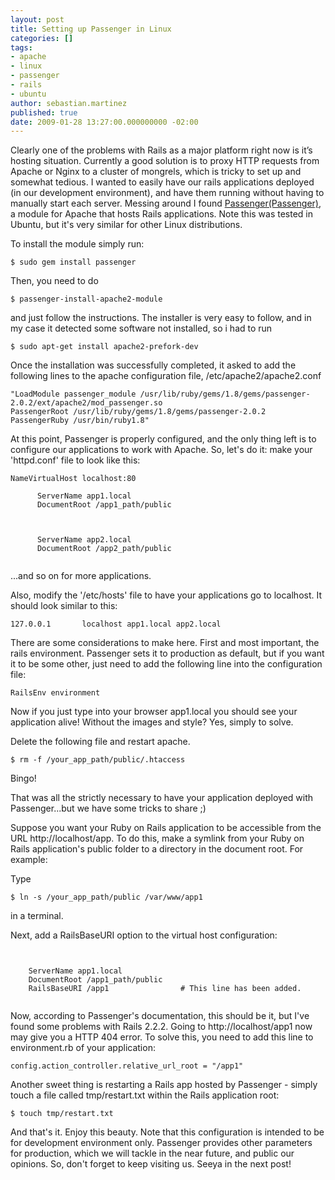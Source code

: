 ```yaml
---
layout: post
title: Setting up Passenger in Linux
categories: []
tags:
- apache
- linux
- passenger
- rails
- ubuntu
author: sebastian.martinez
published: true
date: 2009-01-28 13:27:00.000000000 -02:00
---
```

Clearly one of the problems with Rails as a major platform right now is it’s hosting situation. Currently a good solution is to proxy HTTP requests from Apache or Nginx to a cluster of mongrels, which is tricky to set up and somewhat tedious. I wanted to easily have our rails applications deployed (in our development environment), and have them running without having to manually start each server. Messing around I found [Passenger(Passenger)](http://www.modrails.com/), a module for Apache that hosts Rails applications. Note this was tested in Ubuntu, but it's very similar for other Linux distributions.

To install the module simply run:
<pre><code>$ sudo gem install passenger</code></pre>

Then, you need to do
<pre><code>$ passenger-install-apache2-module</code></pre>

and just follow the instructions. The installer is very easy to follow, and in my case it detected some software not installed, so i had to run 

<pre><code>$ sudo apt-get install apache2-prefork-dev</code></pre>

Once the installation was successfully completed, it asked to add the following lines to the apache configuration file, /etc/apache2/apache2.conf

<pre><code>"LoadModule passenger_module /usr/lib/ruby/gems/1.8/gems/passenger-2.0.2/ext/apache2/mod_passenger.so
PassengerRoot /usr/lib/ruby/gems/1.8/gems/passenger-2.0.2
PassengerRuby /usr/bin/ruby1.8"
</code></pre>

At this point, Passenger is properly configured, and the only thing left is to configure our applications to work with Apache.
So, let's do it: make your 'httpd.conf' file to look like this:

<pre><code>NameVirtualHost localhost:80
<VirtualHost localhost:80>
      ServerName app1.local
      DocumentRoot /app1_path/public
</VirtualHost>

<VirtualHost localhost:80>
      ServerName app2.local
      DocumentRoot /app2_path/public
</VirtualHost>
</code></pre>
...and so on for more applications.

Also, modify the '/etc/hosts' file to have your applications go to localhost. It should look similar to this:
<pre><code>127.0.0.1       localhost app1.local app2.local</code></pre>

There are some considerations to make here. First and most important, the rails environment. Passenger sets it to production as default, but if you want it to be some other, just need to add the following line into the configuration file:

<pre><code>RailsEnv environment</code></pre>

Now if you just type into your browser app1.local you should see your application alive!
Without the images and style? Yes, simply to solve.

Delete the following file and restart apache.
<pre><code>$ rm -f /your_app_path/public/.htaccess</code></pre> 

Bingo!

That was all the strictly necessary to have your application deployed with Passenger...but we have some tricks to share ;)

Suppose you want your Ruby on Rails application to be accessible from the URL http://localhost/app.
To do this, make a symlink from your Ruby on Rails application's public folder to a directory in the document root. For example:

Type

<pre><code>$ ln -s /your_app_path/public /var/www/app1</code></pre>

in a terminal.

Next, add a RailsBaseURI option to the virtual host configuration:

<pre><code>
<VirtualHost localhost:80>
    ServerName app1.local
    DocumentRoot /app1_path/public
    RailsBaseURI /app1                # This line has been added.
</VirtualHost>
</code></pre>

Now, according to Passenger's documentation, this should be it, but I've found some problems with Rails 2.2.2. Going to http://localhost/app1 now may give you a HTTP 404 error. To solve this, you need to add this line to environment.rb of your application:

<pre><code>config.action_controller.relative_url_root = "/app1"</code></pre>

Another sweet thing is restarting a Rails app hosted by Passenger - simply touch a file called tmp/restart.txt within the Rails application root:

<pre><code>$ touch tmp/restart.txt</code></pre>

And that's it. Enjoy this beauty.
Note that this configuration is intended to be for development environment only. Passenger provides other parameters for production, which we will tackle in the near future, and public our opinions. So, don't forget to keep visiting us. Seeya in the next post!
